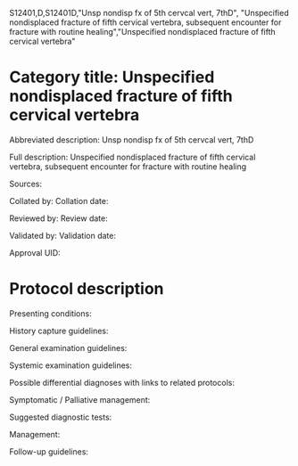 S12401,D,S12401D,"Unsp nondisp fx of 5th cervcal vert, 7thD", "Unspecified nondisplaced fracture of fifth cervical vertebra, subsequent encounter for fracture with routine healing","Unspecified nondisplaced fracture of fifth cervical vertebra"
# Category title: Unspecified nondisplaced fracture of fifth cervical vertebra

Abbreviated description: Unsp nondisp fx of 5th cervcal vert, 7thD

Full description: Unspecified nondisplaced fracture of fifth cervical vertebra, subsequent encounter for fracture with routine healing

Sources:

Collated by:
Collation date:

Reviewed by:
Review date:

Validated by:
Validation date:

Approval UID:

# Protocol description

Presenting conditions:

History capture guidelines:

General examination guidelines:

Systemic examination guidelines:

Possible differential diagnoses with links to related protocols:

Symptomatic / Palliative management:

Suggested diagnostic tests:

Management:

Follow-up guidelines:
